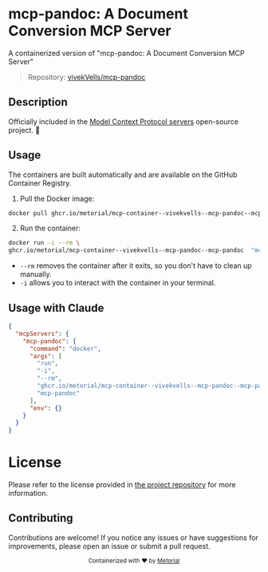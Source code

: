 
# mcp-pandoc: A Document Conversion MCP Server

A containerized version of "mcp-pandoc: A Document Conversion MCP Server"

> Repository: [vivekVells/mcp-pandoc](https://github.com/vivekVells/mcp-pandoc)

## Description

Officially included in the [Model Context Protocol servers](https://github.com/modelcontextprotocol/servers/blob/main/README.md) open-source project. 🎉


## Usage

The containers are built automatically and are available on the GitHub Container Registry.

1. Pull the Docker image:

```bash
docker pull ghcr.io/metorial/mcp-container--vivekvells--mcp-pandoc--mcp-pandoc
```

2. Run the container:

```bash
docker run -i --rm \ 
ghcr.io/metorial/mcp-container--vivekvells--mcp-pandoc--mcp-pandoc  "mcp-pandoc"
```

- `--rm` removes the container after it exits, so you don't have to clean up manually.
- `-i` allows you to interact with the container in your terminal.




## Usage with Claude

```json
{
  "mcpServers": {
    "mcp-pandoc": {
      "command": "docker",
      "args": [
        "run",
        "-i",
        "--rm",
        "ghcr.io/metorial/mcp-container--vivekvells--mcp-pandoc--mcp-pandoc",
        "mcp-pandoc"
      ],
      "env": {}
    }
  }
}
```

# License

Please refer to the license provided in [the project repository](https://github.com/vivekVells/mcp-pandoc) for more information.

## Contributing

Contributions are welcome! If you notice any issues or have suggestions for improvements, please open an issue or submit a pull request.

<div align="center">
  <sub>Containerized with ❤️ by <a href="https://metorial.com">Metorial</a></sub>
</div>
  